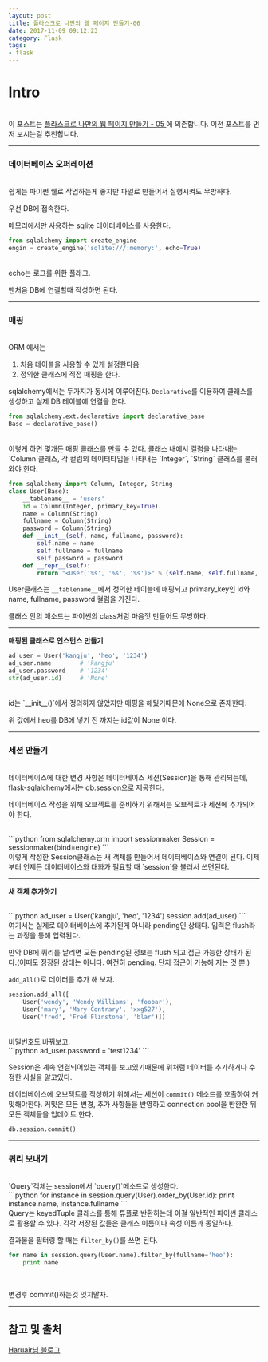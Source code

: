 ```yaml
---
layout: post
title: 플라스크로 나만의 웹 페이지 만들기-06
date: 2017-11-09 09:12:23
category: Flask
tags:
- flask
---
```


# Intro
<br>
이 포스트는 <a href="https://yuta-97.github.io/flask/2017/11/03/flask-day05.html" target="_blank"> 플라스크로 나만의 웹 페이지 만들기 - 05 </a>에 의존합니다. 이전 포스트를 먼저 보시는걸 추천합니다.

---

### 데이터베이스 오퍼레이션
<br>
쉽게는 파이썬 쉘로 작업하는게 좋지만 파일로 만들어서 실행시켜도 무방하다.

우선 DB에 접속한다.

메모리에서만 사용하는 sqlite 데이터베이스를 사용한다.
<br>
```python
from sqlalchemy import create_engine
engin = create_engine('sqlite:///:memory:', echo=True)
```
<br>
echo는 로그를 위한 플래그.

맨처음 DB에 연결할때 작성하면 된다.

---

### 매핑
<br>
ORM 에서는

1. 처음 테이블을 사용할 수 있게 설정한다음
2. 정의한 클래스에 직접 매핑을 한다.

sqlalchemy에서는 두가지가 동시에 이루어진다. `Declarative`를 이용하여 클래스를 생성하고 실제 DB 테이블에 연결을 한다.
<br>
```python
from sqlalchemy.ext.declarative import declarative_base
Base = declarative_base()
```
<br>
이렇게 하면 몇개든 매핑 클래스를 만들 수 있다. 클래스 내에서 컬럼을 나타내는 `Column`클래스, 각 컬럼의 데이터타입을 나타내는 `Integer`, `String` 클래스를 불러와야 한다.

```python
from sqlalchemy import Column, Integer, String
class User(Base):
    __tablename__ = 'users'
    id = Column(Integer, primary_key=True)
    name = Column(String)
    fullname = Column(String)
    password = Column(String)
    def __init__(self, name, fullname, password):
        self.name = name
        self.fullname = fullname
        self.password = password
    def __repr__(self):
        return "<User('%s', '%s', '%s')>" % (self.name, self.fullname, self.password)
```

User클래스는 `__tablename__`에서 정의한 테이블에 매핑되고 primary_key인 id와 name, fullname, password 컬럼을 가진다.

클래스 안의 매소드는 파이썬의 class처럼 마음껏 만들어도 무방하다.

---

**매핑된 클래스로 인스턴스 만들기**
<br>
```python
ad_user = User('kangju', 'heo', '1234')
ad_user.name        # 'kangju'
ad_user.password    # '1234'
str(ad_user.id)     # 'None'
```
<br>
id는 `__init__()`에서 정의하지 않았지만 매핑을 해뒀기때문에 None으로 존재한다.

위 값에서 heo를 DB에 넣기 전 까지는 id값이 None 이다.

---

### 세션 만들기
<br>
데이터베이스에 대한 변경 사항은 데이터베이스 세션(Session)을 통해 관리되는데, flask-sqlalchemy에서는 db.session으로 제공한다.

데이터베이스 작성을 위해 오브젝트를 준비하기 위해서는 오브젝트가 세션에 추가되어야 한다.

<br>
```python
from sqlalchemy.orm import sessionmaker
Session = sessionmaker(bind=engine)
```
<br>
이렇게 작성한 Session클래스는 새 객체를 만들어서 데이터베이스와 연결이 된다. 이제부터 언제든 데이터베이스와 대화가 필요할 때 `session`을 불러서 쓰면된다.

---

**새 객체 추가하기**

<br>
```python
ad_user = User('kangju', 'heo', '1234')
session.add(ad_user)
```
<br>
여기서는 실제로 데이터베이스에 추가된게 아니라 pending인 상태다. 입력은 flush라는 과정을 통해 입력된다.

만약 DB에 쿼리를 날리면 모든 pending된 정보는 flush 되고 접근 가능한 상태가 된다.(이때도 정장된 상태는 아니다. 여전히 pending. 단지 접근이 가능해 지는 것 뿐.)

`add_all()`로 데이터를 추가 해 보자.
<br>
```python
session.add_all([
    User('wendy', 'Wendy Williams', 'foobar'),
    User('mary', 'Mary Contrary', 'xxg527'),
    User('fred', 'Fred Flinstone', 'blar')])
```
<br>
비밀번호도 바꿔보고.
<br>
```python
ad_user.password = 'test1234'
```
<br>

Session은 계속 연결되어있는 객체를 보고있기때문에 위처럼 데이터를 추가하거나 수정한 사실을 알고있다.

데이터베이스에 오브젝트를 작성하기 위해서는 세션이 `commit()` 메소드를 호출하여 커밋해야한다. 커밋은 모든 변경, 추가 사항들을 반영하고 connection pool을 반환한 뒤 모든 객체들을 업데이트 한다.
<br>
```python
db.session.commit()
```

---

### 쿼리 보내기
<br>
`Query`객체는 session에서 `query()`메소드로 생성한다.
<br>
```python
for instance in session.query(User).order_by(User.id):
    print instance.name, instance.fullname
```
<br>
Query는 keyedTuple 클래스를 통해 튜플로 반환하는데 이걸 일반적인 파이썬 클래스로 활용할 수 있다. 각각 저장된 값들은 클래스 이름이나 속성 이름과 동일하다.

결과물을 필터링 할 때는 `filter_by()`를 쓰면 된다.
<br>
```python
for name in session.query(User.name).filter_by(fullname='heo'):
    print name
```
<br>

변경후 commit()하는것 잊지말자.

---

## 참고 및 출처

<a href="https://www.haruair.com/blog/1682" target="_blank">Haruair님 블로그</a>
